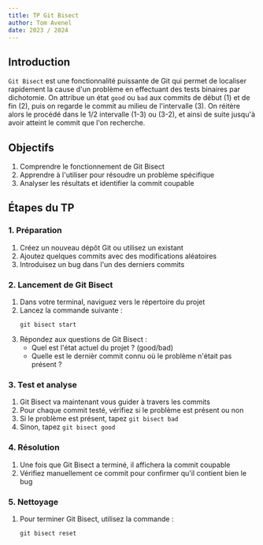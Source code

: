 ```yaml
---
title: TP Git Bisect
author: Tom Avenel
date: 2023 / 2024
---
```


## Introduction

`Git Bisect` est une fonctionnalité puissante de Git qui permet de localiser rapidement la cause d'un problème en effectuant des tests binaires par dichotomie. On attribue un état `good` ou `bad` aux commits de début (1) et de fin (2), puis on regarde le commit au milieu de l'intervalle (3). On réitère alors le procédé dans le 1/2 intervalle (1-3) ou (3-2), et ainsi de suite jusqu'à avoir atteint le commit que l'on recherche.

## Objectifs

1. Comprendre le fonctionnement de Git Bisect
2. Apprendre à l'utiliser pour résoudre un problème spécifique
3. Analyser les résultats et identifier la commit coupable

## Étapes du TP

### 1. Préparation

1. Créez un nouveau dépôt Git ou utilisez un existant
2. Ajoutez quelques commits avec des modifications aléatoires
3. Introduisez un bug dans l'un des derniers commits

### 2. Lancement de Git Bisect

1. Dans votre terminal, naviguez vers le répertoire du projet
2. Lancez la commande suivante :
   ```
   git bisect start
   ```
3. Répondez aux questions de Git Bisect :
   - Quel est l'état actuel du projet ? (good/bad)
   - Quelle est le dernièr commit connu où le problème n'était pas présent ?

### 3. Test et analyse

1. Git Bisect va maintenant vous guider à travers les commits
2. Pour chaque commit testé, vérifiez si le problème est présent ou non
3. Si le problème est présent, tapez `git bisect bad`
4. Sinon, tapez `git bisect good`

### 4. Résolution

1. Une fois que Git Bisect a terminé, il affichera la commit coupable
2. Vérifiez manuellement ce commit pour confirmer qu'il contient bien le bug

### 5. Nettoyage

1. Pour terminer Git Bisect, utilisez la commande :
   ```
   git bisect reset
	 ```

